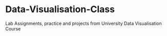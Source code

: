 # Data-Visualisation-Class
Lab Assignments, practice and projects from University Data Visualisation Course
